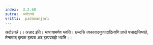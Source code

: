 ```yaml
---
index:  3.2.68
sutra:  अदोऽनन्ने
vritti:  padamanjari
---
```


अदोऽनन्ने।। अन्नाद इति। भाषायामणेव भवति। छन्दसि त्वकारादनुपपदादित्यणि प्राप्ते पचाद्यजिष्यते, तेनान्नाद इत्यन्न इत्यन्न अद इत्यवग्रहो भवति।।
